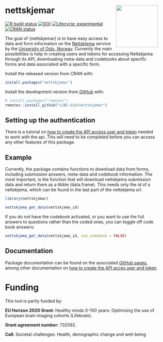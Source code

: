 
<!-- README.md is generated from README.Rmd. Please edit that file -->

# nettskjemar <img src='man/figures/logo.png' align="right" height="138.5" />

<!-- badges: start -->

[![R build
status](https://github.com/LCBC-UiO/nettskjemar/workflows/R-CMD-check/badge.svg)](https://github.com/LCBC-UiO/nettskjemar/actions)
[![DOI](https://zenodo.org/badge/206264675.svg)](https://zenodo.org/badge/latestdoi/206264675)
[![Lifecycle:
experimental](https://img.shields.io/badge/lifecycle-experimental-orange.svg)](https://lifecycle.r-lib.org/articles/stages.html)
[![CRAN
status](https://www.r-pkg.org/badges/version/nettskjemar)](https://CRAN.R-project.org/package=nettskjemar)
<!-- badges: end -->

The goal of {nettskjemar} is to have easy access to data and form
information on the [Nettskjema](https://nettskjema.no/) service by the
[University of Oslo, Norway](https://www.uio.no/english/). Currently the
main possibilities is help in creating users and tokens for accessing
Nettskjema through its API, downloading meta-data and codebooks about
specific forms and data associated with a specific form.

Install the released version from CRAN with:

``` r
install.packages("nettskjemar")
```

Install the development version from [GitHub](https://github.com/) with:

``` r
# install.packages("remotes")
remotes::install_github("LCBC-UiO/nettskjemar")
```

## Setting up the authentication

There is a tutorial on [how to create the API access user and
token](https://lcbc-uio.github.io/nettskjemar/articles/auth_setup.html)
needed to work with the api. This will need to be completed before you
can access any other features of this package.

## Example

Currently, the package contains functions to download data from forms,
including submission answers, meta-data and codebook information. The
most important, is the function that will download nettskjema submission
data and return them as a tibble (data.frame). This needs only the *id*
of a nettskjema, which can be found in the last part of the nettskjema
url.

``` r
library(nettskjemar)

nettskjema_get_data(nettskjema_id)
```

If you do not have the codebook activated, or you want to use the full
answers to questions rather than the coded ones, you can toggle off code
book answers:

``` r
nettskjema_get_data(nettskjema_id, use_codebook = FALSE)
```

## Documentation

Package documentation can be found on the associated [GitHub
pages](https://lcbc-uio.github.io/nettskjemar/), among other
documentation on [how to create the API acces user and
token](https://lcbc-uio.github.io/nettskjemar/articles/auth_setup.html).

# Funding

This tool is partly funded by:

**EU Horizon 2020 Grant:** Healthy minds 0-100 years: Optimising the use
of European brain imaging cohorts (Lifebrain).

**Grant agreement number:** 732592.

**Call:** Societal challenges: Health, demographic change and well-being
